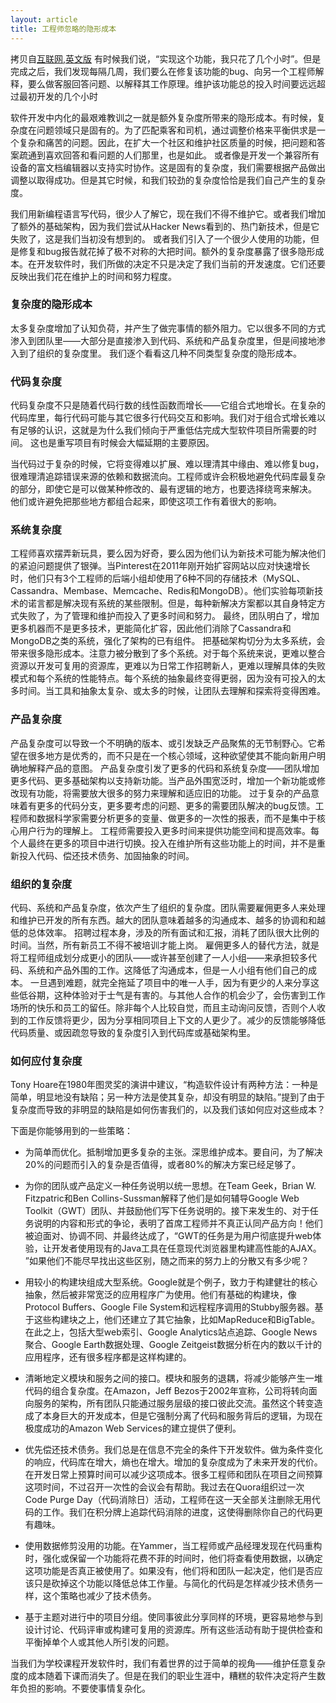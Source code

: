 ```yaml
---
layout: article
title: 工程师忽略的隐形成本
---
```

拷贝自[互联网](http://www.labazhou.net/2015/01/hidden-costs-that-engineers-ignore),[英文版](http://www.theeffectiveengineer.com/blog/hidden-costs-that-engineers-ignore)
有时候我们说，“实现这个功能，我只花了几个小时”。但是完成之后，我们发现每隔几周，我们要么在修复该功能的bug、向另一个工程师解释，要么做客服回答问题、以解释其工作原理。维护该功能总的投入时间要远远超过最初开发的几个小时


软件开发中内化的最艰难教训之一就是额外复杂度所带来的隐形成本。有时候，复杂度在问题领域只是固有的。为了匹配乘客和司机，通过调整价格来平衡供求是一个复杂和痛苦的问题。因此，在扩大一个社区和维护社区质量的时候，把问题和答案疏通到喜欢回答和看问题的人们那里，也是如此。
或者像是开发一个兼容所有设备的富文档编辑器以支持实时协作。这是固有的复杂度，我们需要根据产品做出调整以取得成功。但是其它时候，和我们较劲的复杂度恰恰是我们自己产生的复杂度。

我们用新编程语言写代码，很少人了解它，现在我们不得不维护它。或者我们增加了额外的基础架构，因为我们尝试从Hacker News看到的、热门新技术，但是它失败了，这是我们当初没有想到的。
或者我们引入了一个很少人使用的功能，但是修复和bug报告就花掉了极不对称的大把时间。额外的复杂度暴露了很多隐形成本。在开发软件时，我们所做的决定不只是决定了我们当前的开发速度。它们还要反映出我们花在维护上的时间和努力程度。


### 复杂度的隐形成本
太多复杂度增加了认知负荷，并产生了做完事情的额外阻力。它以很多不同的方式渗入到团队里——大部分是直接渗入到代码、系统和产品复杂度里，但是间接地渗入到了组织的复杂度里。
我们逐个看看这几种不同类型复杂度的隐形成本。


### 代码复杂度
代码复杂度不只是随着代码行数的线性函数而增长——它组合式地增长。在复杂的代码库里，每行代码可能与其它很多行代码交互和影响。我们对于组合式增长难以有足够的认识，这就是为什么我们倾向于严重低估完成大型软件项目所需要的时间。
这也是重写项目有时候会大幅延期的主要原因。

当代码过于复杂的时候，它将变得难以扩展、难以理清其中缘由、难以修复bug，很难理清追踪错误来源的依赖和数据流向。工程师或许会积极地避免代码库最复杂的部分，即使它是可以做某种修改的、最有逻辑的地方，也要选择绕弯来解决。
他们或许避免把那些地方都组合起来，即使这项工作有着很大的影响。


### 系统复杂度
工程师喜欢摆弄新玩具，要么因为好奇，要么因为他们认为新技术可能为解决他们的紧迫问题提供了银弹。当Pinterest在2011年刚开始扩容网站以应对快速增长时，他们只有3个工程师的后端小组却使用了6种不同的存储技术（MySQL、Cassandra、Membase、Memcache、Redis和MongoDB）。他们实验每项新技术的诺言都是解决现有系统的某些限制。但是，每种新解决方案都以其自身特定方式失败了，为了管理和维护而投入了更多时间和努力。
最终，团队明白了，增加更多机器而不是更多技术，更能简化扩容，因此他们消除了Cassandra和MongoDB之类的系统，强化了架构的已有组件。
把基础架构切分为太多系统，会带来很多隐形成本。注意力被分散到了多个系统。对于每个系统来说，更难以整合资源以开发可复用的资源库，更难以为日常工作招聘新人，更难以理解具体的失败模式和每个系统的性能特点。每个系统的抽象最终变得更弱，因为没有可投入的太多时间。当工具和抽象太复杂、或太多的时候，让团队去理解和探索将变得困难。


### 产品复杂度
产品复杂度可以导致一个不明确的版本、或引发缺乏产品聚焦的无节制野心。它希望在很多地方是优秀的，而不只是在一个核心领域，这种欲望使其不能向新用户明确地解释产品的意图。
产品复杂度引发了更多的代码和系统复杂度——团队增加更多代码、更多基础架构以支持新功能。当产品外围宽泛时，增加一个新功能或修改现有功能，将需要放大很多的努力来理解和适应旧的功能。
过于复杂的产品意味着有更多的代码分支，更多要考虑的问题、更多的需要团队解决的bug反馈。工程师和数据科学家需要分析更多的变量、做更多的一次性的报表，而不是集中于核心用户行为的理解上。
工程师需要投入更多时间来提供功能空间和提高效率。每个人最终在更多的项目中进行切换。投入在维护所有这些功能上的时间，并不是重新投入代码、偿还技术债务、加固抽象的时间。


### 组织的复杂度
代码、系统和产品复杂度，依次产生了组织的复杂度。团队需要雇佣更多人来处理和维护已开发的所有东西。越大的团队意味着越多的沟通成本、越多的协调和和越低的总体效率。
招聘过程本身，涉及的所有面试和汇报，消耗了团队很大比例的时间。当然，所有新员工不得不被培训才能上岗。
雇佣更多人的替代方法，就是将工程师组成划分成更小的团队——或许甚至创建了一人小组——来承担较多代码、系统和产品外围的工作。这降低了沟通成本，但是一人小组有他们自己的成本。
一旦遇到难题，就完全拖延了项目中的唯一人手，因为有更少的人来分享这些低谷期，这种体验对于士气是有害的。与其他人合作的机会少了，会伤害到工作场所的快乐和员工的留任。除非每个人比较自觉，而且主动询问反馈，否则个人收到的工作反馈将更少，因为分享相同项目上下文的人更少了。减少的反馈能够降低代码质量、或因疏忽导致的复杂度引入到代码库或基础架构里。


### 如何应付复杂度
Tony Hoare在1980年图灵奖的演讲中建议，“构造软件设计有两种方法：一种是简单，明显地没有缺陷；另一种方法是使其复杂，却没有明显的缺陷。”提到了由于复杂度而导致的非明显的缺陷是如何伤害我们的，以及我们该如何应对这些成本？

下面是你能够用到的一些策略：

* 为简单而优化。抵制增加更多复杂的主张。深思维护成本。要自问，为了解决20%的问题而引入的复杂是否值得，或者80%的解决方案已经足够了。

* 为你的团队或产品定义一种任务说明以统一思想。在Team Geek，Brian W. Fitzpatric和Ben Collins-Sussman解释了他们是如何辅导Google Web Toolkit（GWT）团队、并鼓励他们写下任务说明的。接下来发生的、对于任务说明的内容和形式的争论，表明了首席工程师并不真正认同产品方向！他们被迫面对、协调不同、并最终达成了，“GWT的任务是为用户彻底提升web体验，让开发者使用现有的Java工具在任意现代浏览器里构建高性能的AJAX。
  ”如果他们不能尽早找出这些区别，随之而来的努力上的分散又有多少呢？

* 用较小的构建块组成大型系统。Google就是个例子，致力于构建健壮的核心抽象，然后被非常宽泛的应用程序广为使用。他们有基础的构建块，像Protocol Buffers、Google File System和远程程序调用的Stubby服务器。基于这些构建块之上，他们还建立了其它抽象，比如MapReduce和BigTable。在此之上，包括大型web索引、Google Analytics站点追踪、Google News聚合、Google Earth数据处理、Google Zeitgeist数据分析在内的数以千计的应用程序，还有很多程序都是这样构建的。

* 清晰地定义模块和服务之间的接口。模块和服务的退耦，将减少能够产生一堆代码的组合复杂度。在Amazon，Jeff Bezos于2002年宣称，公司将转向面向服务的架构，所有团队只能通过服务层级的接口彼此交流。虽然这个转变造成了本身巨大的开发成本，但是它强制分离了代码和服务背后的逻辑，为现在极度成功的Amazon Web Services的建立提供了便利。

* 优先偿还技术债务。我们总是在信息不完全的条件下开发软件。做为条件变化的响应，代码库在增大，熵也在增大。增加的复杂度成为了未来开发的代价。在开发日常上预算时间可以减少这项成本。很多工程师和团队在项目之间预算这项时间，不过召开一次性的会议会有帮助。我过去在Quora组织过一次Code Purge Day（代码消除日）活动，工程师在这一天全部关注删除无用代码的工作。我们在积分牌上追踪代码消除的进度，这使得删除你自己的代码更有趣味。

* 使用数据修剪没用的功能。在Yammer，当工程师或产品经理发现在代码重构时，强化或保留一个功能将花费不菲的时间时，他们将查看使用数据，以确定这项功能是否真正被使用了。如果没有，他们将和团队一起决定，他们是否应该只是砍掉这个功能以降低总体工作量。与简化的代码是怎样减少技术债务一样，这个策略也减少了技术债务。

* 基于主题对进行中的项目分组。使同事彼此分享同样的环境，更容易地参与到设计讨论、代码评审或构建可复用的资源库。所有这些活动有助于提供检查和平衡掉单个人或其他人所引发的问题。

当我们为学校课程开发软件时，我们有着世界的过于简单的视角——维护任意复杂度的成本随着下课而消失了。但是在我们的职业生涯中，糟糕的软件决定将产生数年负担的影响。不要使事情复杂化。
